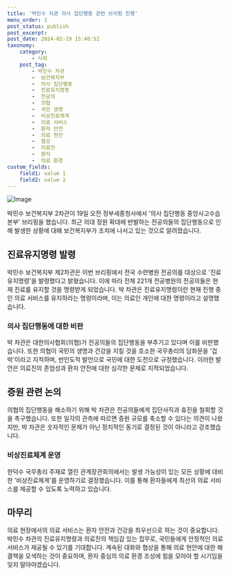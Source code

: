 ```yaml
---
title: '박민수 차관 의사 집단행동 관련 브리핑 진행'
menu_order: 1
post_status: publish
post_excerpt: 
post_date: 2024-02-19 15:40:52
taxonomy:
    category:
        - 사회
    post_tag:
        - 박민수 차관
        -  보건복지부
        -  의사 집단행동
        -  진료유지명령
        -  전공의
        -  의협
        -  국민 생명
        -  비상진료체계
        -  의료 서비스
        -  환자 안전
        -  의료 현안
        -  협상
        -  의료진
        -  환자
        -  의료 환경
custom_fields:
    field1: value 1
    field2: value 2
---
```


![Image](https://imgnews.pstatic.net/image/005/2024/02/19/2024021912240545460_1708313045_0019809464_20240219124501306.jpg?type=w647)

박민수 보건복지부 2차관이 19일 오전 정부세종청사에서 '의사 집단행동 중앙사고수습본부' 브리핑을 했습니다. 최근 의대 정원 확대에 반발하는 전공의들의 집단행동으로 인해 발생한 상황에 대해 보건복지부가 조치에 나서고 있는 것으로 알려졌습니다.
## 진료유지명령 발령
박민수 보건복지부 제2차관은 이번 브리핑에서 전국 수련병원 전공의를 대상으로 '진료유지명령'을 발령했다고 밝혔습니다. 이에 따라 전체 221개 전공병원의 전공의들은 현재 진료를 유지할 것을 명령받게 되었습니다. 박 차관은 진료유지명령이란 현재 진행 중인 의료 서비스를 유지하라는 명령이라며, 이는 의료인 개인에 대한 명령이라고 설명했습니다.
### 의사 집단행동에 대한 비판
박 차관은 대한의사협회(의협)가 전공의들의 집단행동을 부추기고 있다며 이를 비판했습니다. 또한 의협이 국민의 생명과 건강을 지킬 것을 호소한 국무총리의 담화문을 '겁박'이라고 지적하며, 반인도적 발언으로 국민에 대한 도전으로 규정했습니다. 이러한 발언은 의료진의 존엄성과 환자 안전에 대한 심각한 문제로 지적되었습니다.
## 증원 관련 논의
의협의 집단행동을 해소하기 위해 박 차관은 전공의들에게 집단사직과 휴진을 철회할 것을 촉구했습니다. 또한 일각의 관측에 따르면 증원 규모를 축소할 수 있다는 의견이 나왔지만, 박 차관은 숫자적인 문제가 아닌 정치적인 동기로 결정된 것이 아니라고 강조했습니다.
### 비상진료체계 운영
한덕수 국무총리 주재로 열린 관계장관회의에서는 발생 가능성이 있는 모든 상황에 대비한 '비상진료체게'를 운영하기로 결정했습니다. 이를 통해 환자들에게 최선의 의료 서비스를 제공할 수 있도록 노력하고 있습니다.
## 마무리
의료 현장에서의 의료 서비스는 환자 안전과 건강을 최우선으로 하는 것이 중요합니다. 박민수 차관의 진료유지명령과 의료진의 책임감 있는 집무로, 국민들에게 안정적인 의료 서비스가 제공될 수 있기를 기대합니다. 계속된 대화와 협상을 통해 의료 현안에 대한 해결책을 모색하는 것이 중요하며, 환자 중심의 의료 환경 조성에 힘을 모아야 할 시기임을 잊지 말아야겠습니다.
